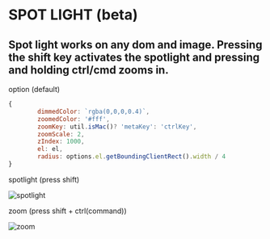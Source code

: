 # SPOT LIGHT (beta)

## Spot light works on any dom and image. Pressing the shift key activates the spotlight and pressing and holding ctrl/cmd zooms in.

option (default)
```javascript
{	
		dimmedColor: `rgba(0,0,0,0.4)`,
		zoomedColor: '#fff',
		zoomKey: util.isMac()? 'metaKey': 'ctrlKey',
		zoomScale: 2,
		zIndex: 1000,
		el: el,
		radius: options.el.getBoundingClientRect().width / 4
}

```


spotlight (press shift)

![spotlight](https://github.com/Vnthf/spotlight/images/spotlight.png)

zoom (press shift + ctrl(command))

![zoom](https://github.com/Vnthf/spotlight/images/zoom.png)